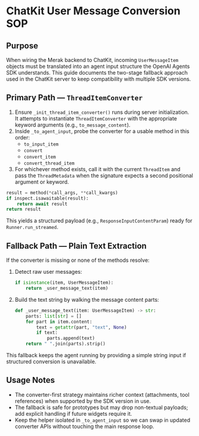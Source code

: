 # ChatKit User Message Conversion SOP

## Purpose
When wiring the Merak backend to ChatKit, incoming `UserMessageItem` objects must be translated into an agent input structure the OpenAI Agents SDK understands. This guide documents the two-stage fallback approach used in the ChatKit server to keep compatibility with multiple SDK versions.

## Primary Path — `ThreadItemConverter`
1. Ensure `_init_thread_item_converter()` runs during server initialization. It attempts to instantiate `ThreadItemConverter` with the appropriate keyword arguments (e.g., `to_message_content`).
2. Inside `_to_agent_input`, probe the converter for a usable method in this order:
   - `to_input_item`
   - `convert`
   - `convert_item`
   - `convert_thread_item`
3. For whichever method exists, call it with the current `ThreadItem` and pass the `ThreadMetadata` when the signature expects a second positional argument or keyword.

```python
result = method(*call_args, **call_kwargs)
if inspect.isawaitable(result):
    return await result
return result
```

This yields a structured payload (e.g., `ResponseInputContentParam`) ready for `Runner.run_streamed`.

## Fallback Path — Plain Text Extraction
If the converter is missing or none of the methods resolve:
1. Detect raw user messages:
   ```python
   if isinstance(item, UserMessageItem):
       return _user_message_text(item)
   ```
2. Build the text string by walking the message content parts:
   ```python
   def _user_message_text(item: UserMessageItem) -> str:
       parts: list[str] = []
       for part in item.content:
           text = getattr(part, "text", None)
           if text:
               parts.append(text)
       return " ".join(parts).strip()
   ```

This fallback keeps the agent running by providing a simple string input if structured conversion is unavailable.

## Usage Notes
- The converter-first strategy maintains richer context (attachments, tool references) when supported by the SDK version in use.
- The fallback is safe for prototypes but may drop non-textual payloads; add explicit handling if future widgets require it.
- Keep the helper isolated in `_to_agent_input` so we can swap in updated converter APIs without touching the main response loop.
